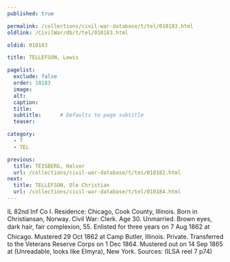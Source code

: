 ```yaml
---
published: true

permalink: /collections/civil-war-database/t/tel/010183.html
oldlink: /CivilWar/db/t/tel/010183.html

oldid: 010183

title: TELLEFSON, Lewis

pagelist:
  exclude: false
  order: 10183
  image: 
  alt:
  caption:
  title:
  subtitle:      # Defaults to page subtitle
  teaser:

category: 
  - T 
  - TEL

previous:
  title: TEISBERG, Halvor
  url: /collections/civil-war-database/t/tei/010182.html  
next:
  title: TELLEFSON, Ole Christian
  url: /collections/civil-war-database/t/tel/010184.html   
---
```

IL 82nd Inf Co I. Residence: Chicago, Cook County, Illinois. Born in Christiansan, Norway. Civil War: Clerk. Age 30. Unmarried. Brown eyes, dark hair, fair complexion, 5&#146;5&#148;. Enlisted for three years on 7 Aug 1862 at Chicago. Mustered 29 Oct 1862 at Camp Butler, Illinois. Private. Transferred to the Veterans Reserve Corps on 1 Dec 1864. Mustered out on 14 Sep 1865 at (Unreadable, looks like Elmyra), New York. Sources: (ILSA reel 7 p74)